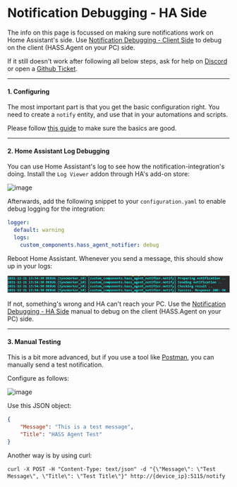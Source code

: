 # Notification Debugging - HA Side

The info on this page is focussed on making sure notifications work on Home Assistant's side. Use [Notification Debugging - Client Side](https://github.com/LAB02-Research/HASS.Agent/wiki/Notification-Debugging-:-Client-Side) to debug on the client (HASS.Agent on your PC) side.

If it still doesn't work after following all below steps, ask for help on [Discord](https://discord.gg/nMvqzwrVBU) or open a [Github Ticket](https://github.com/LAB02-Research/HASS.Agent/issues).

----

#### 1. Configuring

The most important part is that you get the basic configuration right. You need to create a `notify` entity, and use that in your automations and scripts.

Please follow [this guide](https://github.com/LAB02-Research/HASS.Agent/wiki/Notification-Usage-&-Examples) to make sure the basics are good.

----

#### 2. Home Assistant Log Debugging

You can use Home Assistant's log to see how the notification-integration's doing. Install the `Log Viewer` addon through HA's add-on store:

![image](https://user-images.githubusercontent.com/81011038/160235220-e5f1c621-9e29-44ea-8342-8df57e2c6c55.png)

Afterwards, add the following snippet to your `configuration.yaml` to enable debug logging for the integration:

```yaml
logger:
  default: warning
  logs:
    custom_components.hass_agent_notifier: debug
```

Reboot Home Assistant. Whenever you send a message, this should show up in your logs:

![Debug Output](https://raw.githubusercontent.com/LAB02-Research/HASS.Agent/main/images/notifier_debug_logging.png)

If not, something's wrong and HA can't reach your PC. Use the [Notification Debugging - HA Side](https://github.com/LAB02-Research/HASS.Agent/wiki/Notification-Debugging-:-Client-Side) manual to debug on the client (HASS.Agent on your PC) side.

----

#### 3. Manual Testing

This is a bit more advanced, but if you use a tool like [Postman](https://www.postman.com), you can manually send a test notification.

Configure as follows:

![image](https://user-images.githubusercontent.com/81011038/160235625-4c4016eb-4b71-42c9-8982-6bdfb30934f7.png)

Use this JSON object:

```json
{
    "Message": "This is a test message",
    "Title": "HASS Agent Test"
}
```

Another way is by using curl:

```
curl -X POST -H "Content-Type: text/json" -d "{\"Message\": \"Test Message\", \"Title\": \"Test Title\"}" http://{device_ip}:5115/notify
```